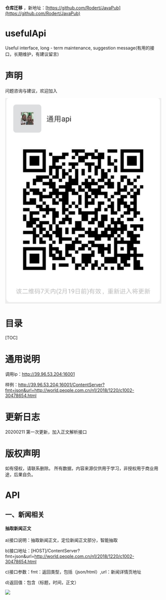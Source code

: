 **仓库迁移** ，新地址：[https://github.com/Rodert/JavaPub](https://github.com/Rodert/JavaPub)



# usefulApi
Useful interface, long - term maintenance, suggestion message(有用的接口，长期维护，有建议留言)

# 声明

问题咨询与建议，欢迎加入

![image](https://github.com/wangshiyu777/usefulApi/blob/master/static/20200212154159.jpg)

# 目录

[TOC]

# 通用说明
调用ip：http://39.96.53.204:16001

样例：http://39.96.53.204:16001/ContentServer?fmt=json&url=http://world.people.com.cn/n1/2018/1220/c1002-30478654.html

# 更新日志
20200211 第一次更新，加入正文解析接口

# 版权声明
如有侵权，请联系删除。
所有数据，内容来源仅供用于学习，非授权用于商业用途，后果自负。

# API
## 一、新闻相关
#### 抽取新闻正文

a)接口说明：抽取新闻正文，定位新闻正文部分，智能抽取

b)接口地址：[HOST]/ContentServer?fmt=json&url=http://world.people.com.cn/n1/2018/1220/c1002-30478654.html

c)接口参数：fmt：返回类型，包括（json/html）,url：新闻详情页地址

d)返回值：包含（标题，时间，正文）


![](https://img-blog.csdnimg.cn/20200702221636781.jpg)
